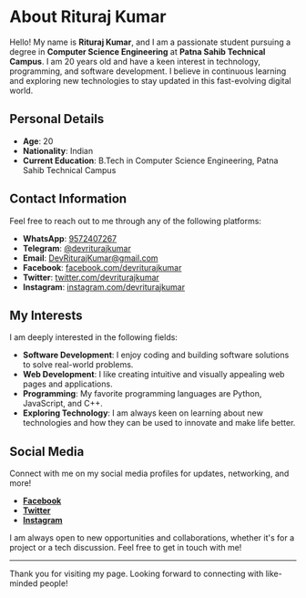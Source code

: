 # About Rituraj Kumar

Hello! My name is **Rituraj Kumar**, and I am a passionate student pursuing a degree in **Computer Science Engineering** at **Patna Sahib Technical Campus**. I am 20 years old and have a keen interest in technology, programming, and software development. I believe in continuous learning and exploring new technologies to stay updated in this fast-evolving digital world.

## Personal Details

- **Age**: 20
- **Nationality**: Indian
- **Current Education**: B.Tech in Computer Science Engineering, Patna Sahib Technical Campus

## Contact Information

Feel free to reach out to me through any of the following platforms:

- **WhatsApp**: [9572407267](https://api.whatsapp.com/send?phone=+919572407267)
- **Telegram**: [@devriturajkumar](https://t.me/devriturajkumar)
- **Email**: [DevRiturajKumar@gmail.com](mailto:DevRiturajKumar@gmail.com)
- **Facebook**: [facebook.com/devriturajkumar](http://facebook.com/devriturajkumar)
- **Twitter**: [twitter.com/devriturajkumar](http://twitter.com/devriturajkumar)
- **Instagram**: [instagram.com/devriturajkumar](http://instagram.com/devriturajkumar)

## My Interests

I am deeply interested in the following fields:

- **Software Development**: I enjoy coding and building software solutions to solve real-world problems.
- **Web Development**: I like creating intuitive and visually appealing web pages and applications.
- **Programming**: My favorite programming languages are Python, JavaScript, and C++.
- **Exploring Technology**: I am always keen on learning about new technologies and how they can be used to innovate and make life better.

## Social Media

Connect with me on my social media profiles for updates, networking, and more!

- **[Facebook](http://facebook.com/devriturajkumar)**
- **[Twitter](http://twitter.com/devriturajkumar)**
- **[Instagram](http://instagram.com/devriturajkumar)**

I am always open to new opportunities and collaborations, whether it's for a project or a tech discussion. Feel free to get in touch with me!

---
Thank you for visiting my page. Looking forward to connecting with like-minded people!
